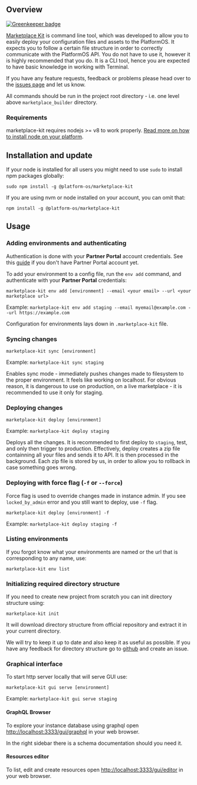 ## Overview

[![Greenkeeper badge](https://badges.greenkeeper.io/mdyd-dev/marketplace-kit.svg)](https://greenkeeper.io/)

[Marketplace Kit](https://github.com/mdyd-dev/marketplace-kit) is command line tool, which was developed to allow you to easily deploy your configuration files and assets to the PlatformOS. It expects you to follow a certain file structure in order to correctly communicate with the PlatformOS API. You do not have to use it, however it is highly recommended that you do. It is a CLI tool, hence you are expected to have basic knowledge in working with Terminal.

If you have any feature requests, feedback or problems please head over to the [issues page](https://github.com/mdyd-dev/marketplace-kit/issues) and let us know.

All commands should be run in the project root directory - i.e. one level above `marketplace_builder` directory.

### Requirements

marketplace-kit requires nodejs >= v8 to work properly. [Read more on how to install node on your platform](https://nodejs.org/en/download/).

## Installation and update

If your node is installed for all users you might need to use `sudo` to install npm packages globally:

    sudo npm install -g @platform-os/marketplace-kit

If you are using nvm or node installed on your account, you can omit that:

    npm install -g @platform-os/marketplace-kit

## Usage

### Adding environments and authenticating

Authentication is done with your **Partner Portal** account credentials.
See this [guide](https://documentation.platform-os.com/get-started/partner-portal/inviting-new-user-to-partner-portal) if you don't have Partner Portal account yet.

To add your environment to a config file, run the `env add` command, and authenticate with your **Partner Portal** credentials:

```
marketplace-kit env add [environment] --email <your email> --url <your marketplace url>
```

Example: `marketplace-kit env add staging --email myemail@example.com --url https://example.com`

Configuration for environments lays down in `.marketplace-kit` file.

### Syncing changes

```
marketplace-kit sync [environment]
```

Example: `marketplace-kit sync staging`

Enables sync mode - immediately pushes changes made to filesystem to the proper environment. It feels like working on localhost. For obvious reason, it is dangerous to use on production, on a live marketplace - it is recommended to use it only for staging.

### Deploying changes

```
marketplace-kit deploy [environment]
```

Example: `marketplace-kit deploy staging`

Deploys all the changes. It is recommended to first deploy to `staging`, test, and only then trigger to production. Effectively, deploy creates a zip file containning all your files and sends it to API. It is then processed in the background. Each zip file is stored by us, in order to allow you to rollback in case something goes wrong.

### Deploying with force flag (`-f` or `--force`)

Force flag is used to override changes made in instance admin. If you see `locked_by_admin` error and you still want to deploy, use `-f` flag.

```
marketplace-kit deploy [environment] -f
```

Example: `marketplace-kit deploy staging -f`

### Listing environments

If you forgot know what your environments are named or the url that is corresponding to any name, use:

```
marketplace-kit env list
```

### Initializing required directory structure

If you need to create new project from scratch you can init directory structure using:

```
marketplace-kit init
```

It will download directory structure from official repository and extract it in your current directory.

We will try to keep it up to date and also keep it as useful as possible.
If you have any feedback for directory structure go to [github](https://github.com/mdyd-dev/directory-structure) and create an issue.

### Graphical interface

To start http server locally that will serve GUI use:

```
marketplace-kit gui serve [environment]
```

Example: `marketplace-kit gui serve staging`

#### GraphQL Browser

To explore your instance database using graphql open [http://localhost:3333/gui/graphql](http://localhost:3333/gui/graphql) in your web browser.

In the right sidebar there is a schema documentation should you need it.

#### Resources editor

To list, edit and create resources open [http://localhost:3333/gui/editor](http://localhost:3333/gui/) in your web browser.
